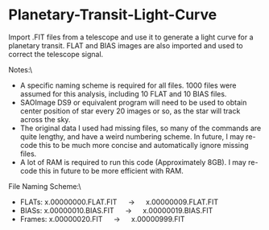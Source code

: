 # Planetary-Transit-Light-Curve
Import .FIT files from a telescope and use it to generate a light curve for a planetary transit. FLAT and BIAS images are also imported and used to correct the telescope signal.

Notes:\
* A specific naming scheme is required for all files. 1000 files were assumed for this analysis, including 10 FLAT and 10 BIAS files.
* SAOImage DS9 or equivalent program will need to be used to obtain center position of star every 20 images or so, as the star will track across the sky.
* The original data I used had missing files, so many of the commands are quite lengthy, and have a weird numbering scheme. In future, I may re-code this to be much more concise and automatically ignore missing files.
* A lot of RAM is required to run this code (Approximately 8GB). I may re-code this in future to be more efficient with RAM.

File Naming Scheme:\
* FLATs:   x.00000000.FLAT.FIT  &emsp; -> &emsp;  x.00000009.FLAT.FIT
* BIASs:   x.00000010.BIAS.FIT  &emsp; -> &emsp;  x.00000019.BIAS.FIT
* Frames:   x.00000020.FIT  &emsp; -> &emsp;  x.00000999.FIT

